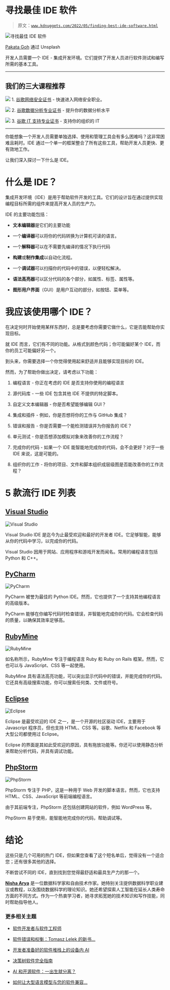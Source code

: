 # 寻找最佳 IDE 软件

> 原文：[`www.kdnuggets.com/2022/05/finding-best-ide-software.html`](https://www.kdnuggets.com/2022/05/finding-best-ide-software.html)

![寻找最佳 IDE 软件](img/3dc32f1508246cb3cb71505c839ed47d.png)

[Pakata Goh](https://unsplash.com/@pakata) 通过 Unsplash

开发人员需要一个 IDE - 集成开发环境。它们提供了开发人员进行软件测试和编写所需的基本工具。

* * *

## 我们的三大课程推荐

![](img/0244c01ba9267c002ef39d4907e0b8fb.png) 1\. [谷歌网络安全证书](https://www.kdnuggets.com/google-cybersecurity) - 快速进入网络安全职业。

![](img/e225c49c3c91745821c8c0368bf04711.png) 2\. [谷歌数据分析专业证书](https://www.kdnuggets.com/google-data-analytics) - 提升你的数据分析水平

![](img/0244c01ba9267c002ef39d4907e0b8fb.png) 3\. [谷歌 IT 支持专业证书](https://www.kdnuggets.com/google-itsupport) - 支持你的组织的 IT

* * *

你能想象一个开发人员需要单独选择、使用和管理工具会有多么困难吗？这非常困难且耗时。IDE 通过一个单一的框架整合了所有这些工具，帮助开发人员更快、更有效地工作。

让我们深入探讨一下什么是 IDE。

# 什么是 IDE？

集成开发环境（IDE）是用于帮助软件开发的工具。它们的设计旨在通过提供实现编程目标所需的组件来提高开发人员的生产力。

IDE 的主要功能包括：

+   **文本编辑器**是它们的主要功能

+   一个**编译器**可以将你的代码转换为计算机可读的语言。

+   一个**解释器**可以在不需要先编译的情况下执行代码

+   **构建**或**制作集成**以自动化流程。

+   一个**调试器**可以扫描你的代码中的错误，以便轻松解决。

+   **语法高亮器**可以区分代码的各个部分，如属性、标签、属性等。

+   **图形用户界面**（GUI）是用户互动的部分，如按钮、菜单等。

# 我应该使用哪个 IDE？

在决定何时开始使用某样东西时，总是要考虑你需要它做什么，它是否能帮助你实现目标。

就 IDE 而言，它们有不同的功能。从格式到颜色代码；你可能偏好某个 IDE，而你的员工可能偏好另一个。

到头来，你需要选择一个你觉得使用起来舒适并且能够实现目标的 IDE。

然而，为了帮助你做出决定，请考虑以下功能：

1.  编程语言 - 你正在考虑的 IDE 是否支持你使用的编程语言

1.  源代码库 - 一些 IDE 包含其他 IDE 不提供的特定脚本。

1.  自定义文本编辑器 - 你是否希望能够编辑 GUI？

1.  集成和插件 - 例如，你是否想将你的工作与 GitHub 集成？

1.  错误和报告 - 你是否需要一个能检测错误并为你报告的 IDE？

1.  单元测试 - 你是否想添加模拟对象来改善你的工作流程？

1.  完成你的代码 - 如果一个 IDE 能智能地完成你的代码，会不会更好？对于一些 IDE 来说，这是可能的。

1.  组织你的工作 - 将你的项目、文件和脚本组织成层级图是否能改善你的工作流程？

# 5 款流行 IDE 列表

## [Visual Studio](https://visualstudio.microsoft.com/)

![Visual Studio](img/8563399e27e1a0e4a3d811570cf8b77c.png)

Visual Studio IDE 是迄今为止最受欢迎和最好的开发者 IDE。它足够智能，能够从你的代码中学习，以完成你的代码。

Visual Studio 因用于网站、应用程序和游戏开发而闻名。常用的编程语言包括 Python 和 C++。

## [PyCharm](https://www.jetbrains.com/pycharm/)

![PyCharm](img/e498fc241c564d6a2cccaee2c8ab7f3b.png)

PyCharm 被誉为最佳的 Python IDE。然而，它也提供了一个支持其他编程语言的高级版本。

PyCharm 能够在你编写代码时检查错误，并智能地完成你的代码。它会检查代码的质量，以确保其效率足够高。

## [RubyMine](https://www.jetbrains.com/ruby/)

![RubyMine](img/466d46819a79f7f4135b22ad992b24f4.png)

如名称所示，RubyMine 专注于编程语言 Ruby 和 Ruby on Rails 框架。然而，它也可以与 JavaScript、CSS 等一起使用。

RubyMine 具有语法高亮功能，可以突出显示代码中的错误，并能完成你的代码。它还具有高级搜索功能，你可以搜索任何类、文件或符号。

## [Eclipse](https://www.eclipse.org/)

![Eclipse](img/0e6b8eb747cc8470ab936970d3ba2330.png)

Eclipse 是最受欢迎的 IDE 之一，是一个开源的社区驱动 IDE，主要用于 Javascript 程序员，但也支持 HTML、CSS 等。谷歌、Netflix 和 Facebook 等大型公司都使用过 Eclipse。

Eclipse 的界面是其如此受欢迎的原因，具有拖放功能等。你还可以使用静态分析来帮助分析代码，并具有调试功能。

## [PhpStorm](https://www.jetbrains.com/phpstorm/)

![PhpStorm](img/1f2855004b79a9438caae5965f8f1038.png)

PhpStorm 专注于 PHP，这是一种用于 Web 开发的脚本语言。然而，它也支持 HTML、CSS、JavaScript 等前端编程语言。

由于其前端专注，PhpStorm 还包括创建网站的软件，例如 WordPress 等。

PhpStorm 易于使用，能智能地完成你的代码，帮助调试等。

# 结论

这些只是几个可用的热门 IDE，但如果您查看了这个短名单后，觉得没有一个适合您；还有很多其他的选择。

不断尝试不同的 IDE，直到找到您觉得最舒适和最具生产力的那一个。

**[Nisha Arya](https://www.linkedin.com/in/nisha-arya-ahmed/)** 是一位数据科学家和自由技术作家。她特别关注提供数据科学职业建议或教程，以及围绕数据科学的理论知识。她还希望探索人工智能在延长人类寿命方面的不同方式。作为一个热衷学习者，她寻求拓宽她的技术知识和写作技能，同时帮助指导他人。

### 更多相关主题

+   [软件开发者与软件工程师](https://www.kdnuggets.com/2022/05/software-developer-software-engineer.html)

+   [软件错误和权衡：Tomasz Lelek 的新书…](https://www.kdnuggets.com/2021/12/manning-software-mistakes-tradeoffs-book.html)

+   [开发者准备好的软件堆栈上的设备内 AI](https://www.kdnuggets.com/2022/03/qualcomm-ondevice-ai-developer-ready-software-stacks.html)

+   [决策树软件完全指南](https://www.kdnuggets.com/2022/08/complete-guide-decision-tree-software.html)

+   [AI 和开源软件：一出生就分离？](https://www.kdnuggets.com/ai-and-open-source-software-separated-at-birth)

+   [如何让大型语言模型与您的软件兼容…](https://www.kdnuggets.com/how-to-make-large-language-models-play-nice-with-your-software-using-langchain)
